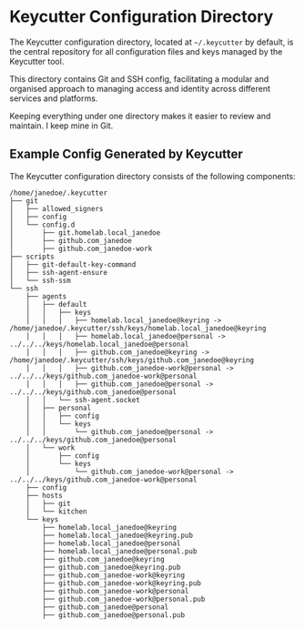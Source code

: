 # Keycutter Configuration Directory

The Keycutter configuration directory, located at `~/.keycutter` by default, is the central repository for all configuration files and keys managed by the Keycutter tool.

This directory contains Git and SSH config, facilitating a modular and organised approach to managing access and identity across different services and platforms.

Keeping everything under one directory makes it easier to review and maintain. I keep mine in Git.

## Example Config Generated by Keycutter

The Keycutter configuration directory consists of the following components:

```
/home/janedoe/.keycutter
├── git
│   ├── allowed_signers
│   ├── config
│   └── config.d
│       ├── git.homelab.local_janedoe
│       ├── github.com_janedoe
│       ├── github.com_janedoe-work
├── scripts
│   ├── git-default-key-command
│   ├── ssh-agent-ensure
│   └── ssh-ssm
└── ssh
    ├── agents
    │   ├── default
    │   │   ├── keys
    │   │   │   ├── homelab.local_janedoe@keyring -> /home/janedoe/.keycutter/ssh/keys/homelab.local_janedoe@keyring
    │   │   │   ├── homelab.local_janedoe@personal -> ../../../keys/homelab.local_janedoe@personal
    │   │   │   ├── github.com_janedoe@keyring -> /home/janedoe/.keycutter/ssh/keys/github.com_janedoe@keyring
    │   │   │   ├── github.com_janedoe-work@personal -> ../../../keys/github.com_janedoe-work@personal
    │   │   │   ├── github.com_janedoe@personal -> ../../../keys/github.com_janedoe@personal
    │   │   └── ssh-agent.socket
    │   ├── personal
    │   │   ├── config
    │   │   └── keys
    │   │       └── github.com_janedoe@personal -> ../../../keys/github.com_janedoe@personal
    │   └── work
    │       ├── config
    │       └── keys
    │           └── github.com_janedoe-work@personal -> ../../../keys/github.com_janedoe-work@personal
    ├── config
    ├── hosts
    │   ├── git
    │   └── kitchen
    └── keys
        ├── homelab.local_janedoe@keyring
        ├── homelab.local_janedoe@keyring.pub
        ├── homelab.local_janedoe@personal
        ├── homelab.local_janedoe@personal.pub
        ├── github.com_janedoe@keyring
        ├── github.com_janedoe@keyring.pub
        ├── github.com_janedoe-work@keyring
        ├── github.com_janedoe-work@keyring.pub
        ├── github.com_janedoe-work@personal
        ├── github.com_janedoe-work@personal.pub
        ├── github.com_janedoe@personal
        ├── github.com_janedoe@personal.pub
```
